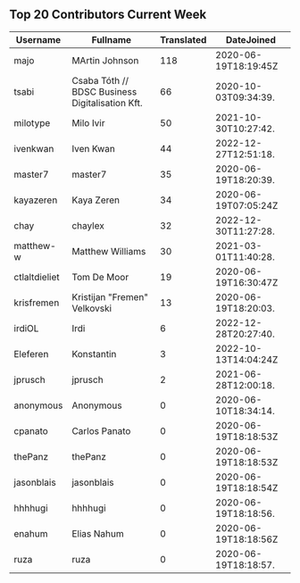## Top 20 Contributors Current Week ##
|Username|Fullname|Translated|DateJoined|
|--------|--------|----------|----------|
|majo|MArtin Johnson|118|2020-06-19T18:19:45Z|
|tsabi|Csaba Tóth // BDSC Business Digitalisation Kft.|66|2020-10-03T09:34:39.|
|milotype|Milo Ivir|50|2021-10-30T10:27:42.|
|ivenkwan|Iven Kwan|44|2022-12-27T12:51:18.|
|master7|master7|35|2020-06-19T18:20:39.|
|kayazeren|Kaya Zeren|34|2020-06-19T07:05:24Z|
|chay|chaylex|32|2022-12-30T11:27:28.|
|matthew-w|Matthew Williams|30|2021-03-01T11:40:28.|
|ctlaltdieliet|Tom De Moor|19|2020-06-19T16:30:47Z|
|krisfremen|Kristijan "Fremen" Velkovski|13|2020-06-19T18:20:03.|
|irdiOL|Irdi|6|2022-12-28T20:27:40.|
|Eleferen|Konstantin|3|2022-10-13T14:04:24Z|
|jprusch|jprusch|2|2021-06-28T12:00:18.|
|anonymous|Anonymous|0|2020-06-10T18:34:14.|
|cpanato|Carlos Panato|0|2020-06-19T18:18:53Z|
|thePanz|thePanz|0|2020-06-19T18:18:53Z|
|jasonblais|jasonblais|0|2020-06-19T18:18:54Z|
|hhhhugi|hhhhugi|0|2020-06-19T18:18:56.|
|enahum|Elias  Nahum|0|2020-06-19T18:18:56Z|
|ruza|ruza|0|2020-06-19T18:18:57.|
